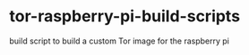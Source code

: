 tor-raspberry-pi-build-scripts
==============================

build script to build a custom Tor image for the raspberry pi

